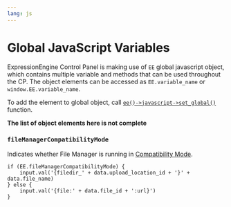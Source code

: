 ```yaml
---
lang: js
---
```


<!--
    This source file is part of the open source project
    ExpressionEngine User Guide (https://github.com/ExpressionEngine/ExpressionEngine-User-Guide)

    @link      https://expressionengine.com/
    @copyright Copyright (c) 2003-2020, Packet Tide, LLC (https://packettide.com)
    @license   https://expressionengine.com/license Licensed under Apache License, Version 2.0
-->

# Global JavaScript Variables

ExpressionEngine Control Panel is making use of `EE` global javascript object, which contains multiple variable and methods that can be used throughout the CP.
The object elements can be accessed as `EE.variable_name` or `window.EE.variable_name`.

To add the element to global object, call [`ee()->javascript->set_global()`](development/legacy/libraries/javascript.md#set_globalvar-val--) function.

**The list of object elements here is not complete**

### `fileManagerCompatibilityMode`

Indicates whether File Manager is running in [Compatibility Mode](control-panel/file-manager/file-manager.md#compatibility-mode).

    if (EE.fileManagerCompatibilityMode) {
        input.val('{filedir_' + data.upload_location_id + '}' + data.file_name)
    } else {
        input.val('{file:' + data.file_id + ':url}')
    }
